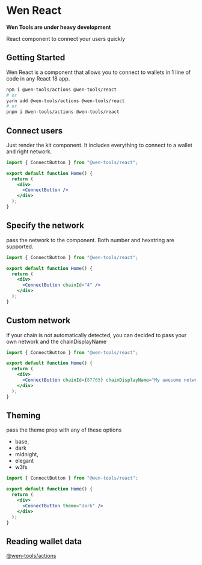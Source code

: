 # Wen React

**Wen Tools are under heavy development**

React component to connect your users quickly

## Getting Started

Wen React is a component that allows you to connect to wallets in 1 line of code in any React 18 app.

```sh
npm i @wen-tools/actions @wen-tools/react
# or
yarn add @wen-tools/actions @wen-tools/react
# or
pnpm i @wen-tools/actions @wen-tools/react
```

## Connect users

Just render the kit component. It includes everything to connect to a wallet and right network.

```jsx
import { ConnectButton } from "@wen-tools/react";

export default function Home() {
  return (
    <div>
      <ConnectButton />
    </div>
  );
}
```

## Specify the network

pass the network to the component. Both number and hexstring are supported.

```jsx
import { ConnectButton } from "@wen-tools/react";

export default function Home() {
  return (
    <div>
      <ConnectButton chainId="4" />
    </div>
  );
}
```

## Custom network

If your chain is not automatically detected, you can decided to pass your own network and the chainDisplayName

```jsx
import { ConnectButton } from "@wen-tools/react";

export default function Home() {
  return (
    <div>
      <ConnectButton chainId={87765} chainDisplayName="My awesome network" />
    </div>
  );
}
```

## Theming

pass the theme prop with any of these options

- base,
- dark
- midnight,
- elegant
- w3fs

```jsx
import { ConnectButton } from "@wen-tools/react";

export default function Home() {
  return (
    <div>
      <ConnectButton theme="dark" />
    </div>
  );
}
```

## Reading wallet data

[@wen-tools/actions](/packages/@wen-tools/actions)

